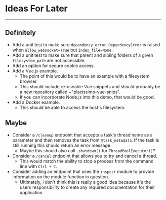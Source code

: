 # Ideas For Later #
-----

## Definitely ##
- Add a unit test to make sure `dependency_error.DependencyError` is raised when `allow_websocket=True` but `index_file=None`.
- Add a unit test to make sure that parent and sibling folders of a given `filesystem_path` are not accessible.
- Add an option for secure cookie access.
- Add a Vue.js example.
  - The point of this would be to have an example with a filesystem browser.
  - This should include re-useable Vue snippets and should probably be a new repository called ~"placissimo-vue-snips".
  - If you can incorporate Node.js into this demo, that would be good.
- Add a Docker example.
  - This should be able to access the host's filesystem.

## Maybe ##
- Consider a `/cleanup` endpoint that accepts a task's thread name as a parameter and then removes the task from `@task_metadata`. If the task is still running this should return an error message.
  - Maybe this should also call `.shutdown()` for `ThreadPoolExecutor()`?
- Consider a `/cancel` endpoint that allows you to try and cancel a thread.
  - This would match the ability to stop a process from the command line with `Ctrl + C`.
- Consider adding an endpoint that uses the `inspect` module to provide information on the module function in question.
  - Ultimately, I don't think this is really a good idea because it's the users responsibility to create any required documentation for their application.
